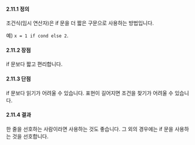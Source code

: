<a id="s2.11.1-definition"></a>
#### 2.11.1 정의

조건식(임시 연산자)은 if 문을 더 짧은 구문으로 사용하는 방법입니다.

예) `x = 1 if cond else 2`.

<a id="s2.11.2-pros"></a>
#### 2.11.2 장점

if 문보다 짧고 편리합니다.

<a id="s2.11.3-cons"></a>
#### 2.11.3 단점

if 문보다 읽기가 어려울 수 있습니다. 표현이 길어지면 조건을 찾기가 어려울 수 있습니다.

<a id="s2.11.4-decision"></a>
#### 2.11.4 결과

한 줄을 선호하는 사람이라면 사용하는 것도 좋습니다. 그 외의 경우에는 if 문을 사용하는 것을 선호합니다.
